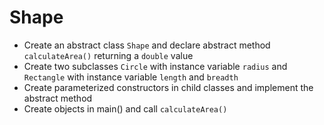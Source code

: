 # Shape

- Create an abstract class `Shape` and declare abstract method `calculateArea()` returning a `double` value
- Create two subclasses `Circle` with instance variable `radius` and `Rectangle` with instance variable `length` and `breadth`
- Create parameterized constructors in child classes and implement the abstract method
- Create objects in main() and call `calculateArea()`
